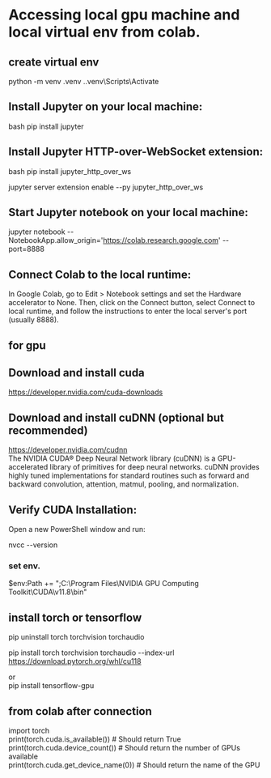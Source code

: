 # Accessing local gpu machine and local virtual env from colab.

## create virtual env 
python -m venv .venv 
.\.venv\Scripts\Activate

## Install Jupyter on your local machine:

bash
pip install jupyter

## Install Jupyter HTTP-over-WebSocket extension:

bash
pip install jupyter_http_over_ws

jupyter server extension enable --py jupyter_http_over_ws


## Start Jupyter notebook on your local machine:
jupyter notebook --NotebookApp.allow_origin='https://colab.research.google.com' --port=8888

## Connect Colab to the local runtime:

In Google Colab, go to Edit > Notebook settings and set the Hardware accelerator to None. Then, click on the Connect button, select Connect to local runtime, and follow the instructions to enter the local server's port (usually 8888).


## for gpu


## Download and install cuda 
https://developer.nvidia.com/cuda-downloads

## Download and install cuDNN (optional but recommended)
https://developer.nvidia.com/cudnn   
The NVIDIA CUDA® Deep Neural Network library (cuDNN) is a GPU-accelerated library of primitives for deep neural networks. cuDNN provides highly tuned implementations for standard routines such as forward and backward convolution, attention, matmul, pooling, and normalization.


## Verify CUDA Installation:
Open a new PowerShell window and run:

nvcc --version

### set env. 
$env:Path += ";C:\Program Files\NVIDIA GPU Computing Toolkit\CUDA\v11.8\bin"

## install torch or tensorflow 

pip uninstall torch torchvision torchaudio

pip install torch torchvision torchaudio --index-url https://download.pytorch.org/whl/cu118

or    
pip install tensorflow-gpu

## from colab after connection
import torch   
print(torch.cuda.is_available())  # Should return True   
print(torch.cuda.device_count())  # Should return the number of GPUs available   
print(torch.cuda.get_device_name(0))  # Should return the name of the GPU   






